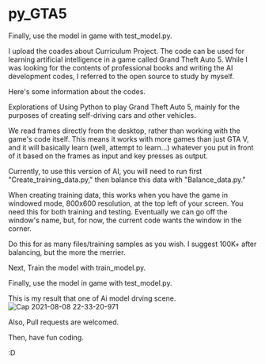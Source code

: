 # py_GTA5

Finally, use the model in game with test_model.py.

I upload the coades about Curriculum Project.
The code can be used for learning artificial intelligence in a game called Grand Theft Auto 5.
While I was looking for the contents of professional books and writing the AI development codes, I referred to the open source to study by myself.

Here's some information about the codes.

Explorations of Using Python to play Grand Theft Auto 5, mainly for the purposes of creating self-driving cars and other vehicles.

We read frames directly from the desktop, rather than working with the game's code itself. This means it works with more games than just GTA V, and it will basically learn (well, attempt to learn...) whatever you put in front of it based on the frames as input and key presses as output.

Currently, to use this version of AI, you will need to run first "Create_training_data.py," then balance this data with "Balance_data.py."

When creating training data, this works when you have the game in windowed mode, 800x600 resolution, at the top left of your screen. You need this for both training and testing. Eventually we can go off the window's name, but, for now, the current code wants the window in the corner.

Do this for as many files/training samples as you wish. I suggest 100K+ after balancing, but the more the merrier.

Next, Train the model with train_model.py.

Finally, use the model in game with test_model.py.


This is my result that one of Ai model drving scene.
				![Cap 2021-08-08 22-33-20-971](https://user-images.githubusercontent.com/86881143/129468422-31c75d42-dd8a-4ef5-b65f-f4067bd68663.jpg)


Also, Pull requests are welcomed.

Then, have fun coding.

:D
